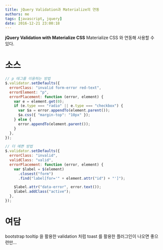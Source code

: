 ```yaml
---
title: jQuery Validation과 Materialize의 연동
authors: me
tags: [javascript, jquery]
date: 2016-12-21 23:00:18
---
```


**jQuery Validation with Materialize CSS**
Materialize CSS 와 연동해 사용할 수 있다.

# 소스

```js
// p 태그를 이용하는 방법
$.validator.setDefaults({
  errorClass: "invalid form-error red-text",
  errorElement: "p",
  errorPlacement: function (error, element) {
    var e = element.get(0);
    if (e.type === "radio" || e.type === "checkbox") {
      var $a = error.appendTo(element.parent());
      $a.css({ "margin-top": "10px" });
    } else {
      error.appendTo(element.parent());
    }
  },
});

// 더 예쁜 방법
$.validator.setDefaults({
  errorClass: "invalid",
  validClass: "valid",
  errorPlacement: function (error, element) {
    var $label = $(element)
      .closest("form")
      .find("label[for='" + element.attr("id") + "']");

    $label.attr("data-error", error.text());
    $label.addClass("active");
  },
});
```

# 여담

bootstrap tooltip 을 활용한 validation 처럼 toast 를 활용한 플러그인이 나오면 좋으련만...
